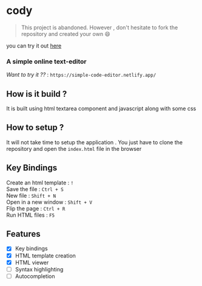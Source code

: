 # cody

> This project is abandoned. However , don't hesitate to fork the repository and 
> created your own :smile:

you can try it out [here](https://simple-code-editor.netlify.app/)
### A simple online text-editor

*Want to try it ??* : `https://simple-code-editor.netlify.app/`

## How is it build ?
It is built using html textarea component and  javascript 
along with some css

## How to setup ?
It will not take time to setup the application .
You just have to clone the repository and
open the `index.html` file in the browser

## Key Bindings
Create an html template : `!`
<br>
Save the file : `Ctrl + S`
<br>
New file : `Shift + N`
<br>
Open in a new window : `Shift + V`
<br>
Flip the page : `Ctrl + R`
<br>
Run HTML files : `F5`
<br>


## Features

 - [x] Key bindings
 - [x] HTML template creation
 - [x] HTML viewer 
 - [ ] Syntax highlighting
 - [ ] Autocompletion
